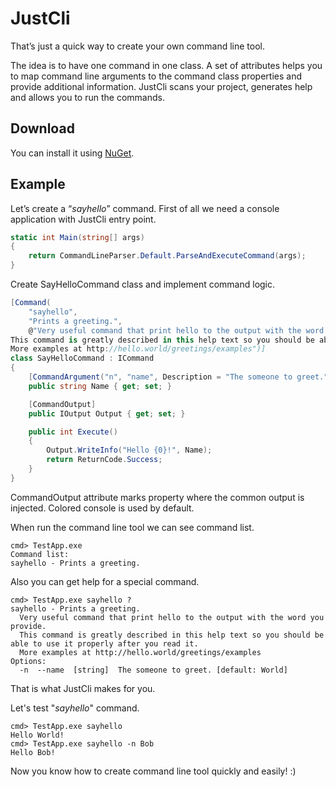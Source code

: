JustCli
===
That’s just a quick way to create your own command line tool. 

The idea is to have one command in one class. A set of attributes helps you to map command line arguments to the command class properties and provide additional information. JustCli scans your project, generates help and allows you to run the commands.

Download
---
You can install it using [NuGet](https://www.nuget.org/packages/JustCli/).

Example
---
Let’s create a “*sayhello*” command.
First of all we need a console application with JustCli entry point.
```csharp
static int Main(string[] args)
{
    return CommandLineParser.Default.ParseAndExecuteCommand(args);
}
```
Create SayHelloCommand class and implement command logic.
```csharp
[Command(
    "sayhello",
    "Prints a greeting.",
    @"Very useful command that print hello to the output with the word you provide.
This command is greatly described in this help text so you should be able to use it properly after you read it.
More examples at http://hello.world/greetings/examples")]
class SayHelloCommand : ICommand
{
    [CommandArgument("n", "name", Description = "The someone to greet.", DefaultValue = "World")]
    public string Name { get; set; }

    [CommandOutput]
    public IOutput Output { get; set; }

    public int Execute()
    {
        Output.WriteInfo("Hello {0}!", Name);
        return ReturnCode.Success;
    }
}
```
CommandOutput attribute marks property where the common output is injected. Colored console is used by default.

When run the command line tool we can see command list.
```
cmd> TestApp.exe
Command list:
sayhello - Prints a greeting.
```
Also you can get help for a special command.
```
cmd> TestApp.exe sayhello ? 
sayhello - Prints a greeting.
  Very useful command that print hello to the output with the word you provide.
  This command is greatly described in this help text so you should be able to use it properly after you read it.
  More examples at http://hello.world/greetings/examples
Options:
  -n  --name  [string]  The someone to greet. [default: World]  
```
That is what JustCli makes for you.

Let's test "*sayhello*" command.
```
cmd> TestApp.exe sayhello
Hello World!
cmd> TestApp.exe sayhello -n Bob
Hello Bob!
```
Now you know how to create command line tool quickly and easily! :)


